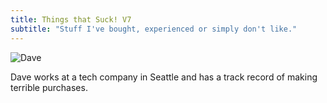 ```yaml
---
title: Things that Suck! V7
subtitle: "Stuff I've bought, experienced or simply don't like."
---
```

![Dave](/img/dave.jpg)

Dave works at a tech company in Seattle and has a track record of making terrible purchases.
